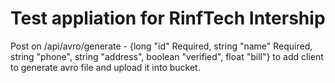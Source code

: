 # Test appliation for RinfTech Intership

Post on /api/avro/generate - {long "id" Required, string "name" Required, string "phone", string "address", boolean "verified", float "bill"} to add client to generate avro file and upload it into bucket.

